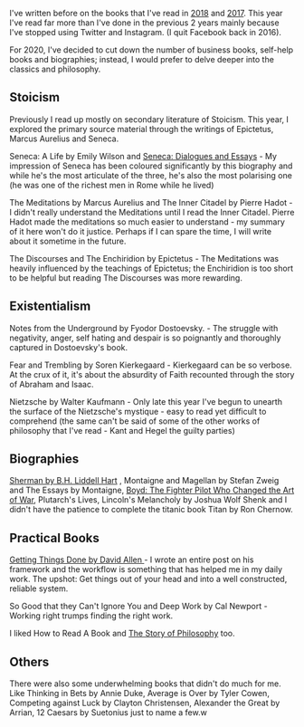I've written before on the books that I've read in [2018](/The-Books-I-read-in-2018) and [2017](/The-Books-I-read-in-2017). This year I've read far more than I've done in the previous 2 years mainly because I've stopped using Twitter and Instagram. (I quit Facebook back in 2016). 

For 2020, I've decided to cut down the number of business books, self-help books and biographies; instead, I would prefer to delve deeper into the classics and philosophy.

## Stoicism 

Previously I read up mostly on secondary literature of Stoicism. This year, I explored the primary source material through the writings of Epictetus, Marcus Aurelius and Seneca. 

Seneca: A Life by Emily Wilson and [Seneca: Dialogues and Essays](/On-The-Shortness-Of-Life) - My impression of Seneca has been coloured significantly by this biography and while he's the most articulate of the three, he's also the most polarising one (he was one of the richest men in Rome while he lived)

The Meditations by Marcus Aurelius and The Inner Citadel by Pierre Hadot - I didn't really understand the Meditations until I read the Inner Citadel. Pierre Hadot made the meditations so much easier to understand - my summary of it here won't do it justice. Perhaps if I can spare the time, I will write about it sometime in the future.

The Discourses and The Enchiridion by Epictetus - The Meditations was heavily influenced by the teachings of Epictetus; the Enchiridion is too short to be helpful but reading The Discourses was more rewarding.     

## Existentialism 

Notes from the Underground by Fyodor Dostoevsky. - The struggle with negativity, anger, self hating and despair is so poignantly and thoroughly captured in Dostoevsky's book. 

Fear and Trembling by Soren Kierkegaard - Kierkegaard can be so verbose. At the crux of it, it's about the absurdity of Faith recounted through the story of Abraham and Isaac.

Nietzsche by Walter Kaufmann - Only late this year I've begun to unearth the surface of the Nietzsche's mystique - easy to read yet difficult to comprehend (the same can't be said of some of the other works of philosophy that I've read - Kant and Hegel the guilty parties)  

## Biographies

[Sherman by B.H. Liddell Hart](/William-Sherman) , Montaigne and Magellan by Stefan Zweig and The Essays by Montaigne, [Boyd: The Fighter Pilot Who Changed the Art of War](/To-Be-Or-To-Do), Plutarch's Lives, Lincoln's Melancholy by Joshua Wolf Shenk and I didn't have the patience to complete the titanic book Titan by Ron Chernow.

## Practical Books

[Getting Things Done by David Allen ](/Getting-Things-Done)- I wrote an entire post on his framework and the workflow is something that has helped me in my daily work. The upshot: Get things out of your head and into a well constructed, reliable system.

So Good that they Can't Ignore You and Deep Work by Cal Newport - Working right trumps finding the right work.

I liked How to Read A Book and [The Story of Philosophy](/The-Story-of-Philosophy) too.

## Others

There were also some underwhelming books that didn't do much for me. Like Thinking in Bets by Annie Duke, Average is Over by Tyler Cowen, Competing against Luck by Clayton Christensen, Alexander the Great by Arrian, 12 Caesars by Suetonius just to name a few.w